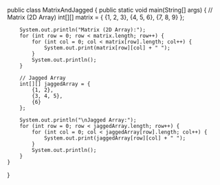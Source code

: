 public class MatrixAndJagged {
    public static void main(String[] args) {
        // Matrix (2D Array)
        int[][] matrix = {
            {1, 2, 3},
            {4, 5, 6},
            {7, 8, 9}
        };

        System.out.println("Matrix (2D Array):");
        for (int row = 0; row < matrix.length; row++) {
            for (int col = 0; col < matrix[row].length; col++) {
                System.out.print(matrix[row][col] + " ");
            }
            System.out.println();
        }

        // Jagged Array
        int[][] jaggedArray = {
            {1, 2},
            {3, 4, 5},
            {6}
        };

        System.out.println("\nJagged Array:");
        for (int row = 0; row < jaggedArray.length; row++) {
            for (int col = 0; col < jaggedArray[row].length; col++) {
                System.out.print(jaggedArray[row][col] + " ");
            }
            System.out.println();
        }
    }
}
